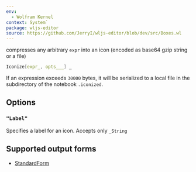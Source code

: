 ```yaml
---
env:
  - Wolfram Kernel
context: System`
package: wljs-editor
source: https://github.com/JerryI/wljs-editor/blob/dev/src/Boxes.wl
---
```

compresses any arbitrary `expr` into an icon (encoded as base64 gzip string or a file)

```mathematica
Iconize[expr_, opts___] _
```

If an expression exceeds `30000` bytes, it will be serialized to a local file in the subdirectory of the notebook `.iconized`. 

## Options
### `"Label"`
Specifies a label for an icon. Accepts only `_String`


## Supported output forms
- [StandardForm](frontend/Reference/Decorations/StandardForm.md)
